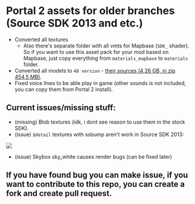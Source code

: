 # Portal 2 assets for older branches (Source SDK 2013 and etc.)

* Converted all textures 
  * Also there's separate folder with all vmts for Mapbase (`SDK_` shader). So if you want to use this asset pack for your mod based on Mapbase, just copy everything from `materials_mapbase` to `materials` folder.
* Converted all models to `48 version` - [their sources (4,26 GB, in zip 454,5 MB)](https://mega.nz/file/YRMEwLRa#JUXfRouYCdwhEXBT226BhFXxr1HubafskjQbq6Sz1b4).
* Fixed voice lines to be able play in game (other sounds is not included, you can copy them from Portal 2 install).


## Current issues/missing stuff:

* (missing) Blob textures (idk, i dont see reason to use them in the stock SDK).
* (issue) `$detail` textures with ssbump aren't work in Source SDK 2013:

![](https://cdn.discordapp.com/attachments/619231812987650059/951191799534329866/bumpmap.png)


* (issue) Skybox sky_white causes render bugs (can be fixed later)


## If you have found bug you can make issue, if you want to contribute to this repo, you can create a fork and create pull request.